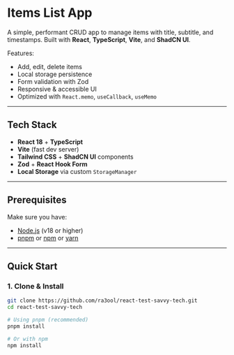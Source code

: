 # Items List App

A simple, performant CRUD app to manage items with title, subtitle, and timestamps. Built with **React**, **TypeScript**, **Vite**, and **ShadCN UI**.

Features:

- Add, edit, delete items
- Local storage persistence
- Form validation with Zod
- Responsive & accessible UI
- Optimized with `React.memo`, `useCallback`, `useMemo`

---

## Tech Stack

- **React 18** + **TypeScript**
- **Vite** (fast dev server)
- **Tailwind CSS** + **ShadCN UI** components
- **Zod** + **React Hook Form**
- **Local Storage** via custom `StorageManager`

---

## Prerequisites

Make sure you have:

- [Node.js](https://nodejs.org/) (v18 or higher)
- [pnpm](https://pnpm.io/) or [npm](https://npmjs.com/) or [yarn](https://yarnpkg.com/)

---

## Quick Start

### 1. Clone & Install

```bash
git clone https://github.com/ra3ool/react-test-savvy-tech.git
cd react-test-savvy-tech

# Using pnpm (recommended)
pnpm install

# Or with npm
npm install
```
